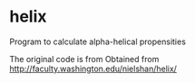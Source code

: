 # helix
Program to calculate alpha-helical propensities 

The original code is from 
Obtained from http://faculty.washington.edu/nielshan/helix/

